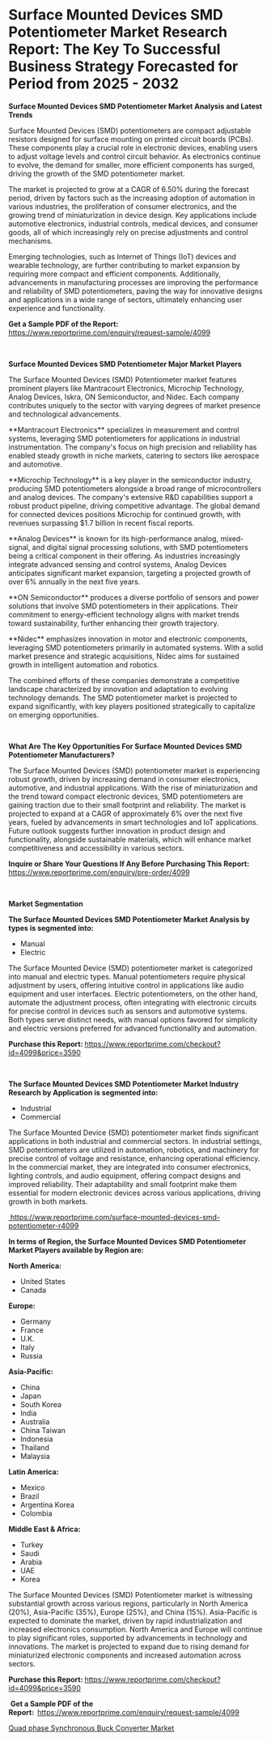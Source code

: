 <p><h1>Surface Mounted Devices SMD Potentiometer Market Research Report: The Key To Successful Business Strategy Forecasted for Period from 2025 - 2032</h1></p><p><strong>Surface Mounted Devices SMD Potentiometer Market Analysis and Latest Trends</strong></p>
<p><p>Surface Mounted Devices (SMD) potentiometers are compact adjustable resistors designed for surface mounting on printed circuit boards (PCBs). These components play a crucial role in electronic devices, enabling users to adjust voltage levels and control circuit behavior. As electronics continue to evolve, the demand for smaller, more efficient components has surged, driving the growth of the SMD potentiometer market.</p><p>The market is projected to grow at a CAGR of 6.50% during the forecast period, driven by factors such as the increasing adoption of automation in various industries, the proliferation of consumer electronics, and the growing trend of miniaturization in device design. Key applications include automotive electronics, industrial controls, medical devices, and consumer goods, all of which increasingly rely on precise adjustments and control mechanisms.</p><p>Emerging technologies, such as Internet of Things (IoT) devices and wearable technology, are further contributing to market expansion by requiring more compact and efficient components. Additionally, advancements in manufacturing processes are improving the performance and reliability of SMD potentiometers, paving the way for innovative designs and applications in a wide range of sectors, ultimately enhancing user experience and functionality.</p></p>
<p><strong>Get a Sample PDF of the Report:&nbsp;</strong> <a href="https://www.reportprime.com/enquiry/request-sample/4099?utm_campaign=2990&utm_medium=2&utm_source=Github&utm_content=ia&utm_term=18032025&utm_id=surface-mounted-devices-smd-potentiometer">https://www.reportprime.com/enquiry/request-sample/4099</a></p>
<p>&nbsp;</p>
<p><strong>Surface Mounted Devices SMD Potentiometer Major Market Players</strong></p>
<p><p>The Surface Mounted Devices (SMD) Potentiometer market features prominent players like Mantracourt Electronics, Microchip Technology, Analog Devices, Iskra, ON Semiconductor, and Nidec. Each company contributes uniquely to the sector with varying degrees of market presence and technological advancements.</p><p>**Mantracourt Electronics** specializes in measurement and control systems, leveraging SMD potentiometers for applications in industrial instrumentation. The company's focus on high precision and reliability has enabled steady growth in niche markets, catering to sectors like aerospace and automotive.</p><p>**Microchip Technology** is a key player in the semiconductor industry, producing SMD potentiometers alongside a broad range of microcontrollers and analog devices. The company's extensive R&D capabilities support a robust product pipeline, driving competitive advantage. The global demand for connected devices positions Microchip for continued growth, with revenues surpassing $1.7 billion in recent fiscal reports.</p><p>**Analog Devices** is known for its high-performance analog, mixed-signal, and digital signal processing solutions, with SMD potentiometers being a critical component in their offering. As industries increasingly integrate advanced sensing and control systems, Analog Devices anticipates significant market expansion, targeting a projected growth of over 6% annually in the next five years.</p><p>**ON Semiconductor** produces a diverse portfolio of sensors and power solutions that involve SMD potentiometers in their applications. Their commitment to energy-efficient technology aligns with market trends toward sustainability, further enhancing their growth trajectory.</p><p>**Nidec** emphasizes innovation in motor and electronic components, leveraging SMD potentiometers primarily in automated systems. With a solid market presence and strategic acquisitions, Nidec aims for sustained growth in intelligent automation and robotics.</p><p>The combined efforts of these companies demonstrate a competitive landscape characterized by innovation and adaptation to evolving technology demands. The SMD potentiometer market is projected to expand significantly, with key players positioned strategically to capitalize on emerging opportunities.</p></p>
<p>&nbsp;</p>
<p><strong>What Are The Key Opportunities For Surface Mounted Devices SMD Potentiometer Manufacturers?</strong></p>
<p><p>The Surface Mounted Devices (SMD) potentiometer market is experiencing robust growth, driven by increasing demand in consumer electronics, automotive, and industrial applications. With the rise of miniaturization and the trend toward compact electronic devices, SMD potentiometers are gaining traction due to their small footprint and reliability. The market is projected to expand at a CAGR of approximately 6% over the next five years, fueled by advancements in smart technologies and IoT applications. Future outlook suggests further innovation in product design and functionality, alongside sustainable materials, which will enhance market competitiveness and accessibility in various sectors.</p></p>
<p><strong>Inquire or Share Your Questions If Any Before Purchasing This Report:</strong> <a href="https://www.reportprime.com/enquiry/pre-order/4099?utm_campaign=2990&utm_medium=2&utm_source=Github&utm_content=ia&utm_term=18032025&utm_id=surface-mounted-devices-smd-potentiometer">https://www.reportprime.com/enquiry/pre-order/4099</a></p>
<p>&nbsp;</p>
<p><strong>Market Segmentation</strong></p>
<p><strong>The Surface Mounted Devices SMD Potentiometer Market Analysis by types is segmented into:</strong></p>
<p><ul><li>Manual</li><li>Electric</li></ul></p>
<p><p>The Surface Mounted Device (SMD) potentiometer market is categorized into manual and electric types. Manual potentiometers require physical adjustment by users, offering intuitive control in applications like audio equipment and user interfaces. Electric potentiometers, on the other hand, automate the adjustment process, often integrating with electronic circuits for precise control in devices such as sensors and automotive systems. Both types serve distinct needs, with manual options favored for simplicity and electric versions preferred for advanced functionality and automation.</p></p>
<p><strong>Purchase this Report:&nbsp;</strong><a href="https://www.reportprime.com/checkout?id=4099&price=3590&utm_campaign=2990&utm_medium=2&utm_source=Github&utm_content=ia&utm_term=18032025&utm_id=surface-mounted-devices-smd-potentiometer">https://www.reportprime.com/checkout?id=4099&price=3590</a></p>
<p>&nbsp;</p>
<p><strong>The Surface Mounted Devices SMD Potentiometer Market Industry Research by Application is segmented into:</strong></p>
<p><ul><li>Industrial</li><li>Commercial</li></ul></p>
<p><p>The Surface Mounted Device (SMD) potentiometer market finds significant applications in both industrial and commercial sectors. In industrial settings, SMD potentiometers are utilized in automation, robotics, and machinery for precise control of voltage and resistance, enhancing operational efficiency. In the commercial market, they are integrated into consumer electronics, lighting controls, and audio equipment, offering compact designs and improved reliability. Their adaptability and small footprint make them essential for modern electronic devices across various applications, driving growth in both markets.</p></p>
<p><a href="https://www.reportprime.com/surface-mounted-devices-smd-potentiometer-r4099?utm_campaign=2990&utm_medium=2&utm_source=Github&utm_content=ia&utm_term=18032025&utm_id=surface-mounted-devices-smd-potentiometer">&nbsp;https://www.reportprime.com/surface-mounted-devices-smd-potentiometer-r4099</a></p>
<p><strong>In terms of Region, the Surface Mounted Devices SMD Potentiometer Market Players available by Region are:</strong></p>
<p>
    <p> <strong> North America: </strong>
        <ul>
            <li>United States</li>
            <li>Canada</li>
        </ul>
        </p> 
    <p> <strong> Europe: </strong>
        <ul>
            <li>Germany</li>
            <li>France</li>
            <li>U.K.</li>
            <li>Italy</li>
            <li>Russia</li>
        </ul>
        </p> 
    <p> <strong> Asia-Pacific: </strong>
        <ul>
            <li>China</li>
            <li>Japan</li>
            <li>South Korea</li>
            <li>India</li>
            <li>Australia</li>
            <li>China Taiwan</li>
            <li>Indonesia</li>
            <li>Thailand</li>
            <li>Malaysia</li>
        </ul>
        </p> 
    <p> <strong> Latin America: </strong>
        <ul>
            <li>Mexico</li>
            <li>Brazil</li>
            <li>Argentina Korea</li>
            <li>Colombia</li>
        </ul>
        </p> 
    <p> <strong> Middle East & Africa: </strong>
        <ul>
            <li>Turkey</li>
            <li>Saudi</li>
            <li>Arabia</li>
            <li>UAE</li>
            <li>Korea</li>
        </ul>
    </p>
    </p>
<p><p>The Surface Mounted Devices (SMD) Potentiometer market is witnessing substantial growth across various regions, particularly in North America (20%), Asia-Pacific (35%), Europe (25%), and China (15%). Asia-Pacific is expected to dominate the market, driven by rapid industrialization and increased electronics consumption. North America and Europe will continue to play significant roles, supported by advancements in technology and innovations. The market is projected to expand due to rising demand for miniaturized electronic components and increased automation across sectors.</p></p>
<p><strong>Purchase this Report: </strong><a href="https://www.reportprime.com/checkout?id=4099&price=3590&utm_campaign=2990&utm_medium=2&utm_source=Github&utm_content=ia&utm_term=18032025&utm_id=surface-mounted-devices-smd-potentiometer">https://www.reportprime.com/checkout?id=4099&price=3590</a></p>
<p>&nbsp;<strong>Get a Sample PDF of the Report:&nbsp;&nbsp;</strong><a href="https://www.reportprime.com/enquiry/request-sample/4099?utm_campaign=2990&utm_medium=2&utm_source=Github&utm_content=ia&utm_term=18032025&utm_id=surface-mounted-devices-smd-potentiometer">https://www.reportprime.com/enquiry/request-sample/4099</a></p>
<p><strong></strong></p>
<p><p><a href="https://github.com/meuskocov/Market-Research-Report-List-1/blob/main/quad-phase-synchronous-buck-converter-market.md?utm_campaign=2990&utm_medium=2&utm_source=Github&utm_content=ia&utm_term=18032025&utm_id=surface-mounted-devices-smd-potentiometer">Quad phase Synchronous Buck Converter Market</a></p></p>